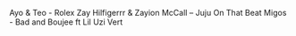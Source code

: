 Ayo & Teo - Rolex
Zay Hilfigerrr & Zayion McCall – Juju On That Beat
Migos - Bad and Boujee ft Lil Uzi Vert
